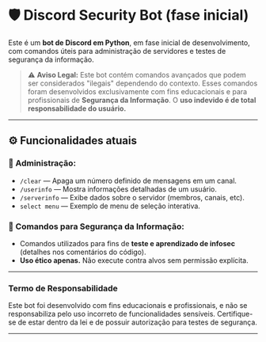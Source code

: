 # 🛡️ Discord Security Bot (fase inicial)

Este é um **bot de Discord em Python**, em fase inicial de desenvolvimento, com comandos úteis para administração de servidores e testes de segurança da informação.  

> ⚠️ **Aviso Legal:** Este bot contém comandos avançados que podem ser considerados "ilegais" dependendo do contexto. Esses comandos foram desenvolvidos exclusivamente com fins educacionais e para profissionais de **Segurança da Informação**. O **uso indevido é de total responsabilidade do usuário.**

---

## ⚙️ Funcionalidades atuais

### 🔧 Administração:
- `/clear` — Apaga um número definido de mensagens em um canal.
- `/userinfo` — Mostra informações detalhadas de um usuário.
- `/serverinfo` — Exibe dados sobre o servidor (membros, canais, etc).
- `select menu` — Exemplo de menu de seleção interativa.

### 🧪 Comandos para Segurança da Informação:
- Comandos utilizados para fins de **teste e aprendizado de infosec** (detalhes nos comentários do código).
- **Uso ético apenas.** Não execute contra alvos sem permissão explícita.

---

### Termo de Responsabilidade
Este bot foi desenvolvido com fins educacionais e profissionais, e não se responsabiliza pelo uso incorreto de funcionalidades sensíveis. Certifique-se de estar dentro da lei e de possuir autorização para testes de segurança.

---